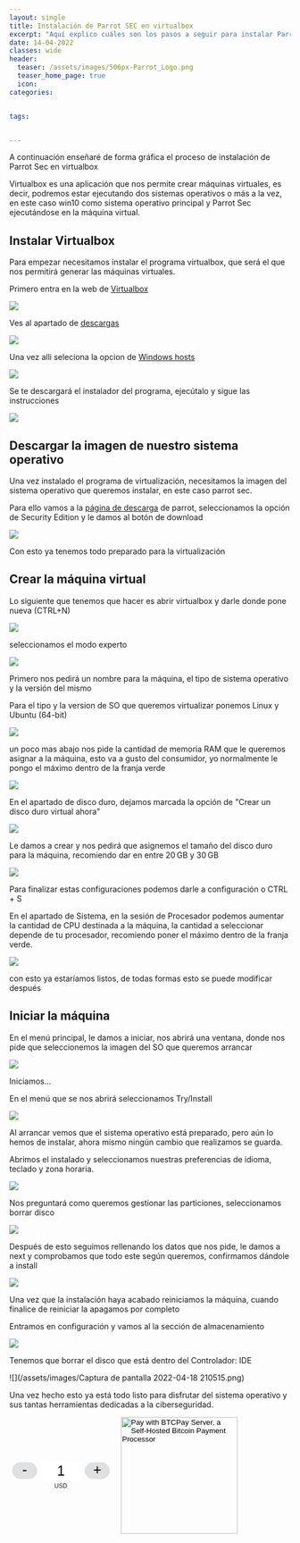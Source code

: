 ```yaml
---
layout: single
title: Instalación de Parrot SEC en virtualbox 
excerpt: "Aquí explico cuáles son los pasos a seguir para instalar Parrot Sec en una máquina virtual."
date: 14-04-2022
classes: wide
header:
  teaser: /assets/images/506px-Parrot_Logo.png 
  teaser_home_page: true
  icon: 
categories:


tags:


---
```


A continuación enseñaré de forma gráfica el proceso de instalación de Parrot Sec en virtualbox

Virtualbox es una aplicación que nos permite crear máquinas virtuales, es decir, podremos estar ejecutando dos sistemas operativos o más  a la vez, en este caso win10 como sistema operativo principal y Parrot Sec ejecutándose en la máquina virtual.

## Instalar Virtualbox
Para empezar necesitamos instalar el programa virtualbox, que será el que nos permitirá generar las máquinas virtuales.

Primero entra en la web de [Virtualbox](https://www.virtualbox.org/)

![](/assets/images/dfdfddse.PNG)

Ves al apartado de [descargas](https://www.virtualbox.org/wiki/Downloads)

![](/assets/images/downloads.PNG)

Una vez alli seleciona la opcion de [Windows hosts](https://download.virtualbox.org/virtualbox/6.1.32/VirtualBox-6.1.32-149290-Win.exe)

![](/assets/images/windowshost.PNG)

Se te descargará el instalador del programa, ejecútalo y sigue las instrucciones

![](/assets/images/Captura.PNG)

## Descargar la imagen de nuestro sistema operativo

Una vez instalado el programa de virtualización, necesitamos la imagen del sistema operativo que queremos instalar, en este caso parrot sec.

Para ello vamos a la [página de descarga](https://www.parrotsec.org/download/) de parrot, seleccionamos la opción de Security Edition y le damos al botón de download

![](/assets/images/sdfsdfsdf.PNG)
 
Con esto ya tenemos todo preparado para la virtualización

## Crear la máquina virtual

Lo siguiente que tenemos que hacer es abrir virtualbox y darle donde pone nueva (CTRL+N)

![](/assets/images/modoexperto.PNG)

seleccionamos el modo experto

![](/assets/images/modoguiado.PNG)

Primero nos pedirá un nombre para la máquina, el tipo de sistema operativo y la versión del mismo

Para el tipo y la version de SO que queremos virtualizar ponemos Linux y Ubuntu (64-bit)

![](/assets/images/tipoyversion.PNG)

un poco mas abajo nos pide la cantidad de memoria RAM que le queremos asignar a la máquina, esto va a gusto del consumidor, yo normalmente le pongo el máximo dentro de la franja verde

![](/assets/images/RAM.PNG)

En el apartado de disco duro, dejamos marcada la opción de "Crear un disco duro virtual ahora"

![](/assets/images/discoduroç.PNG)

Le damos a crear y nos pedirá que asignemos el tamaño del disco duro para la máquina, recomiendo dar en entre 20 GB y 30 GB

![](/assets/images/espaciodiscoduro.PNG)

Para finalizar estas configuraciones podemos darle a configuración o CTRL + S

En el apartado de Sistema, en la sesión de Procesador podemos aumentar la cantidad de CPU destinada a la máquina, la cantidad a seleccionar depende de tu procesador, recomiendo poner el máximo dentro de la franja verde.

![](/assets/images/CPU.PNG)

con esto ya estaríamos listos, de todas formas esto se puede modificar después

## Iniciar la máquina

En el menú principal, le damos a iniciar, nos abrirá una ventana, donde nos pide que seleccionemos la imagen del SO que queremos arrancar

![](/assets/images/iso.PNG)

Iniciamos...

En el menú que se nos abrirá seleccionamos Try/Install

![](/assets/images/try.PNG)

Al arrancar vemos que el sistema operativo está preparado, pero aún lo hemos de instalar, ahora mismo ningún cambio que realizamos se guarda.

Abrimos el instalado y seleccionamos nuestras preferencias de idioma, teclado y zona horaria.

![](/assets/images/installll.PNG)

Nos preguntará como queremos gestionar las particiones, seleccionamos borrar disco

![](/assets/images/particiona.PNG)

Después de esto seguimos rellenando los datos que nos pide, le damos a next y comprobamos que todo este según queremos, confirmamos dándole a install

![](/assets/images/Captura.PNG)

Una vez que la instalación haya acabado reiniciamos la máquina, cuando finalice de reiniciar la apagamos por completo

Entramos en configuración y vamos al la sección de almacenamiento

![](/assets/images/.PNG)

Tenemos que borrar el disco que está dentro del Controlador: IDE

![](/assets/images/Captura de pantalla 2022-04-18 210515.png)

Una vez hecho esto ya está todo listo para disfrutar del sistema operativo y sus tantas herramientas dedicadas a la ciberseguridad.




<style> .btcpay-form { display: inline-flex; align-items: center; justify-content: center; } .btcpay-form--inline { flex-direction: row; } .btcpay-form--block { flex-direction: column; } .btcpay-form--inline .submit { margin-left: 15px; } .btcpay-form--block select { margin-bottom: 10px; } .btcpay-form .btcpay-custom-container{ text-align: center; }.btcpay-custom { display: flex; align-items: center; justify-content: center; } .btcpay-form .plus-minus { cursor:pointer; font-size:25px; line-height: 25px; background: #DFE0E1; height: 30px; width: 45px; border:none; border-radius: 60px; margin: auto 5px; display: inline-flex; justify-content: center; } .btcpay-form select { -moz-appearance: none; -webkit-appearance: none; appearance: none; color: currentColor; background: transparent; border:1px solid transparent; display: block; padding: 1px; margin-left: auto; margin-right: auto; font-size: 11px; cursor: pointer; } .btcpay-form select:hover { border-color: #ccc; } .btcpay-form option { color: #000; background: rgba(0,0,0,.1); } .btcpay-input-price { -moz-appearance: textfield; border: none; box-shadow: none; text-align: center; font-size: 25px; margin: auto; border-radius: 5px; line-height: 35px; background: #fff; }.btcpay-input-price::-webkit-outer-spin-button, .btcpay-input-price::-webkit-inner-spin-button { -webkit-appearance: none; margin: 0; } </style>
<form method="POST" action="https://mainnet.demo.btcpayserver.org/api/v1/invoices" class="btcpay-form btcpay-form--inline">
  <input type="hidden" name="storeId" value="HSCNd3KcSaCLuYgHhCoa1NdSppV7GiH4QbZcVYvBTvCk" />
  <div class="btcpay-custom-container">
    <div class="btcpay-custom">
      <button class="plus-minus" type="button" onclick="handlePlusMinus(event);return false" data-type="-" data-step="1" data-min="1" data-max="20">-</button>
      <input class="btcpay-input-price" type="number" name="price" min="1" max="20" step="1" value="1" data-price="1" style="width:3em;" oninput="handlePriceInput(event);return false" />
      <button class="plus-minus" type="button" onclick="handlePlusMinus(event);return false" data-type="+" data-step="1" data-min="1" data-max="20">+</button>
    </div>
    <select name="currency">
      <option value="USD" selected>USD</option>
      <option value="GBP">GBP</option>
      <option value="EUR">EUR</option>
      <option value="BTC">BTC</option>
    </select>
  </div>
  <input type="image" class="submit" name="submit" src="https://mainnet.demo.btcpayserver.org/img/paybutton/pay.svg" style="width:209px" alt="Pay with BTCPay Server, a Self-Hosted Bitcoin Payment Processor">
</form>
<script>
    function handlePlusMinus(event) {
        event.preventDefault();
        const root = event.target.closest('.btcpay-form');
        const el = root.querySelector('.btcpay-input-price');
        const step = parseInt(event.target.dataset.step) || 1;
        const min = parseInt(event.target.dataset.min) || 1;
        const max = parseInt(event.target.dataset.max);
        const type = event.target.dataset.type;
        const price = parseInt(el.value) || min;
        if (type === '-') {
            el.value = price - step < min ? min : price - step;
        } else if (type === '+') {
            el.value = price + step > max ? max : price + step;
        }
    }
    
    function handlePriceInput(event) {
        event.preventDefault();
        const root = event.target.closest('.btcpay-form');
        const price = parseInt(event.target.dataset.price);
        if (isNaN(event.target.value)) root.querySelector('.btcpay-input-price').value = price;
        const min = parseInt(event.target.getAttribute('min')) || 1;
        const max = parseInt(event.target.getAttribute('max'));
        if (event.target.value < min) {
            event.target.value = min;
        } else if (event.target.value > max) { 
            event.target.value = max;
        }
    }
</script>


